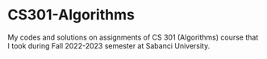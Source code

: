 # CS301-Algorithms

My codes and solutions on assignments of CS 301 (Algorithms) course that I took during Fall 2022-2023 semester at Sabanci University.
